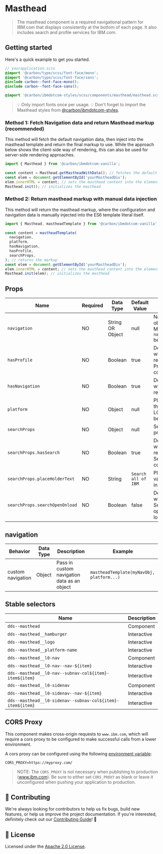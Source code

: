 # Masthead

> The masthead component is a required navigational pattern for IBM.com that
> displays consistently at the bottom of each page. It also includes search and
> profile services for IBM.com.

## Getting started

Here's a quick example to get you started.

```scss
// yourapplication.scss
@import '@carbon/type/scss/font-face/mono';
@import '@carbon/type/scss/font-face/sans';
@include carbon--font-face-mono();
@include carbon--font-face-sans();

@import '@carbon/ibmdotcom-styles/scss/components/masthead/masthead.scss';
```

> 💡 Only import fonts once per usage. 💡 Don't forget to import the Masthead
> styles from
> [@carbon/ibmdotcom-styles](https://github.com/carbon-design-system/ibm-dotcom-library/blob/master/packages/styles).

### Method 1: Fetch Navigation data and return Masthead markup (recommended)

This method will fetch the default navigation data, then inject into the
masthead template and return the final markup to use. While the approach below
shows the client-side way of rendering, this can also be used for server-side
rendering approaches. ​

```javascript
import { Masthead } from '@carbon/ibmdotcom-vanilla';
​
const content = Masthead.getMastheadWithData(); // fetches the default masthead content, then returns the masthead markup
const elem = document.getElementById('yourMastheadDiv');
elem.innerHTML = content; // sets the masthead content into the element
Masthead.init(); // initializes the masthead
```

### Method 2: Return masthead markup with manual data injection

This method will return the masthead markup, where the configuration and
navigation data is manually injected into the ES6 template literal itself. ​

```javascript
import { Masthead, mastheadTemplate } from '@carbon/ibmdotcom-vanilla';
​
const content = mastheadTemplate(
  navigation,
  platform,
  hasNavigation,
  hasProfile,
  searchProps,
); // returns the markup
const elem = document.getElementById('yourMastheadDiv');
elem.innerHTML = content; // sets the masthead content into the element
Masthead.init(elem); // initializes the masthead
```

## Props

| Name                           | Required | Data Type        | Default Value       | Description                                                         |
| ------------------------------ | -------- | ---------------- | ------------------- | ------------------------------------------------------------------- |
| `navigation`                   | NO       | String OR Object | null                | Navigation data object/string for Masthead. See `navigation` below. |
| `hasProfile`                   | NO       | Boolean          | true                | Determines whether to render IBM Profile Menu component.            |
| `hasNavigation`                | NO       | Boolean          | true                | Determines whether to render.navigation                             |
| `platform`                     | NO       | Object           | null                | Platform name that appears on L0. See `platform` below.             |
| `searchProps`                  | NO       | Object           | null                | Search properties.                                                  |
| `searchProps.hasSearch`        | NO       | Boolean          | true                | Determines whether to render SearchBar component.                   |
| `searchProps.placeHolderText`  | NO       | String           | `Search all of IBM` | Placeholder value for search input.                                 |
| `searchProps.searchOpenOnload` | NO       | Boolean          | false               | Determines whether the SearchBar is open on page load.              |

## navigation

| Behavior          | Data Type | Description                                 | Example                                   |
| ----------------- | --------- | ------------------------------------------- | ----------------------------------------- |
| custom navigation | Object    | Pass in custom navigation data as an object | `mastheadTemplate(myNavObj, platform...)` |

## Stable selectors

| Name                                                       | Description |
| ---------------------------------------------------------- | ----------- |
| `dds--masthead`                                            | Component   |
| `dds--masthead__hamburger`                                 | Interactive |
| `dds--masthead__logo`                                      | Interactive |
| `dds--masthead__platform-name`                             | Interactive |
| `dds--masthead__l0-nav`                                    | Component   |
| `dds--masthead__l0-nav--nav-${item}`                       | Interactive |
| `dds--masthead__l0-nav--subnav-col${item}-item${item}`     | Interactive |
| `dds--masthead__l0-sidenav`                                | Component   |
| `dds--masthead__l0-sidenav--nav-${item}`                   | Interactive |
| `dds--masthead__l0-sidenav--subnav-col${item}-item${item}` | Interactive |

## CORS Proxy

This component makes cross-origin requests to `www.ibm.com`, which will require
a cors proxy to be configured to make successful calls from a lower environment.

A cors proxy can be configured using the following
[environment variable](https://github.com/carbon-design-system/ibm-dotcom-library/blob/master/packages/react/docs/environment-variables.md):

`CORS_PROXY=https://myproxy.com/`

> NOTE: The `CORS_PROXY` is not necessary when publishing to production
> (www.ibm.com). Be sure to either set `CORS_PROXY` as blank or leave it
> unconfigured when pushing your application to production.

## 🙌 Contributing

We're always looking for contributors to help us fix bugs, build new features,
or help us improve the project documentation. If you're interested, definitely
check out our
[Contributing Guide](https://github.com/carbon-design-system/ibm-dotcom-library/blob/master/.github/CONTRIBUTING.md)!
👀

## 📝 License

Licensed under the
[Apache 2.0 License](https://github.com/carbon-design-system/ibm-dotcom-library/blob/master/LICENSE).
